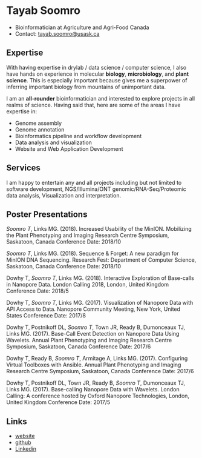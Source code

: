 # Tayab Soomro

- Bioinformatician at Agriculture and Agri-Food Canada
- Contact: tayab.soomro@usask.ca

## Expertise

With having expertise in drylab / data science / computer science, I also have
hands on experience in molecular __biology__, __microbiology__, and __plant science__.
This is especially important because gives me a superpower of inferring important
biology from mountains of unimportant data.

I am an __all-rounder__ bioinformatician and interested to explore projects in
all realms of science. Having said that, here are some of the areas I have
expertise in:

- Genome assembly
- Genome annotation
- Bioinformatics pipeline and workflow development
- Data analysis and visualization
- Website and Web Application Development


## Services

I am happy to entertain any and all projects including but not limited to software
development, NGS/Illumina/ONT genomic/RNA-Seq/Proteomic data analysis, Visualization
and interpretation.


## Poster Presentations

*Soomro T*, Links MG. (2018). Increased Usability of the MinION. Mobilizing the Plant Phenotyping and Imaging Research Centre Symposium, Saskatoon, Canada
Conference Date: 2018/10

*Soomro T*, Links MG. (2018). Sequence & Forget: A new paradigm for MinION DNA Sequencing. Research Fest: Department of Computer Science, Saskatoon, Canada
Conference Date: 2018/10

Dowhy T, *Soomro T*, Links MG. (2018). Interactive Exploration of Base-calls in Nanopore Data. London Calling 2018, London, United Kingdom
Conference Date: 2018/5

Dowhy T, *Soomro T*, Links MG. (2017). Visualization of Nanopore Data with API Access to Data. Nanopore Community Meeting, New York, United States
Conference Date: 2017/8

Dowhy T, Postnikoff DL, *Soomro T*, Town JR, Ready B, Dumonceaux TJ, Links MG. (2017). Base-Call Event Detection on Nanopore Data Using Wavelets. Annual Plant Phenotyping and Imaging Research Centre Symposium, Saskatoon, Canada
Conference Date: 2017/6

Dowhy T, Ready B, *Soomro T*, Armitage A, Links MG. (2017). Configuring Virtual Toolboxes with Ansible. Annual Plant Phenotyping and Imaging Research Centre Symposium, Saskatoon, Canada
Conference Date: 2017/6

Dowhy T, Postnikoff DL, Town JR, Ready B, *Soomro T*, Dumonceaux TJ, Links MG. (2017). Base-calling Nanopore Data with Wavelets. London Calling: A conference hosted by Oxford Nanopore Technologies, London, United Kingdom
Conference Date: 2017/5

## Links
- [website](https://tayabsoomro.github.io)
- [github](https://github.com/tayabsoomro)
- [Linkedin](https://www.linkedin.com/in/tayabsoomro/)
